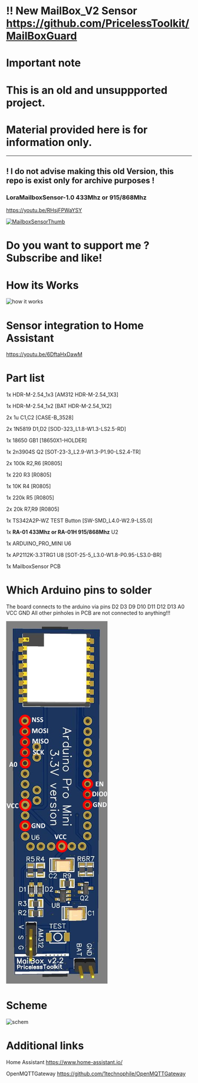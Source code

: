 # !! New MailBox_V2 Sensor https://github.com/PricelessToolkit/MailBoxGuard
# Important note
# This is an old and unsuppported project.
# Material provided here is for information only.
-------------------------------------------------------------------------------------------
## ! I do not advise making this old Version, this repo is exist only for archive purposes !
### LoraMailboxSensor-1.0 433Mhz or 915/868Mhz

https://youtu.be/RHsjFPWaYSY

[![MailboxSensorThumb](https://user-images.githubusercontent.com/81021972/123465493-7bbf4f00-d5ee-11eb-8d49-5c4576d5342b.jpg)](https://youtu.be/RHsjFPWaYSY)


# Do you want to support me ? Subscribe and like!


# How its Works
![how it works](https://user-images.githubusercontent.com/81021972/123473935-90551480-d5f9-11eb-80eb-ae70d957cef9.png)

# Sensor integration to Home Assistant

https://youtu.be/6DftaHxDawM


# Part list

1x HDR-M-2.54_1x3	[AM312	HDR-M-2.54_1X3]

1x HDR-M-2.54_1x2	[BAT	HDR-M-2.54_1X2]

2x 1u	C1,C2	[CASE-B_3528]

2x 1N5819	D1,D2	[SOD-323_L1.8-W1.3-LS2.5-RD]

1x 18650	GB1	[18650X1-HOLDER]

1x 2n3904S	Q2	[SOT-23-3_L2.9-W1.3-P1.90-LS2.4-TR]

2x 100k	R2,R6	[R0805]

1x 220	R3	[R0805]

1x 10K	R4	[R0805]

1x 220k	R5	[R0805]

2x 20k	R7,R9	[R0805]

1x TS342A2P-WZ	TEST Button	[SW-SMD_L4.0-W2.9-LS5.0]

1x **RA-01 433Mhz or RA-01H 915/868Mhz** U2

1x ARDUINO_PRO_MINI	U6

1x AP2112K-3.3TRG1	U8	[SOT-25-5_L3.0-W1.8-P0.95-LS3.0-BR]

1x MailboxSensor PCB

# Which Arduino pins to solder
The board connects to the arduino via pins D2 D3 D9 D10 D11 D12 D13 A0 VCC GND
All other pinholes in PCB are not connected to anything!!!

![Which Arduino pins to solder](https://raw.githubusercontent.com/PricelessToolkit/LoraMailboxSensor-2.0/main/img/Whichpintosolder.JPG)


# Scheme
![schem](https://user-images.githubusercontent.com/81021972/123468879-a6aba200-d5f2-11eb-8a06-32e5c5efc5f9.JPG)


# Additional links
Home Assistant https://www.home-assistant.io/

OpenMQTTGateway https://github.com/1technophile/OpenMQTTGateway
